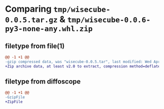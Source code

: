 # Comparing `tmp/wisecube-0.0.5.tar.gz` & `tmp/wisecube-0.0.6-py3-none-any.whl.zip`

## filetype from file(1)

```diff
@@ -1 +1 @@
-gzip compressed data, was "wisecube-0.0.5.tar", last modified: Wed Apr 17 08:53:30 2024, max compression
+Zip archive data, at least v2.0 to extract, compression method=deflate
```

## filetype from diffoscope

```diff
@@ -1 +1 @@
-GzipFile
+ZipFile
```

